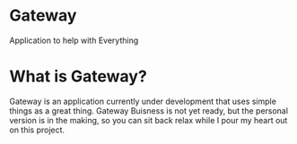 # Gateway
 Application to help with Everything

# What is Gateway?
Gateway is an application currently under development that uses simple things as a great thing.
Gateway Buisness is not yet ready, but the personal version is in the making, so you can sit back relax while I pour my heart out on this project.
